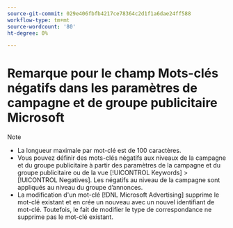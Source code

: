 ```yaml
---
source-git-commit: 029e406fbfb4217ce78364c2d1f1a6dae24ff588
workflow-type: tm+mt
source-wordcount: '80'
ht-degree: 0%

---
```

# Remarque pour le champ Mots-clés négatifs dans les paramètres de campagne et de groupe publicitaire Microsoft

>[!NOTE]
>
>* La longueur maximale par mot-clé est de 100 caractères.
>* Vous pouvez définir des mots-clés négatifs aux niveaux de la campagne et du groupe publicitaire à partir des paramètres de la campagne et du groupe publicitaire ou de la vue [!UICONTROL Keywords] > [!UICONTROL Negatives]. Les négatifs au niveau de la campagne sont appliqués au niveau du groupe d’annonces.
>* La modification d&#39;un mot-clé [!DNL Microsoft Advertising] supprime le mot-clé existant et en crée un nouveau avec un nouvel identifiant de mot-clé. Toutefois, le fait de modifier le type de correspondance ne supprime pas le mot-clé existant.
